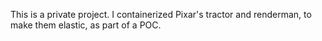 This is a private project. I containerized Pixar's tractor and renderman, to make them elastic, as part of a POC.

